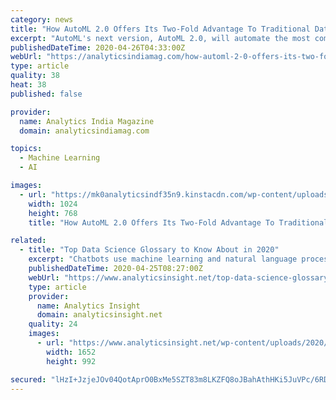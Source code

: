 ```yaml
---
category: news
title: "How AutoML 2.0 Offers Its Two-Fold Advantage To Traditional Data Science"
excerpt: "AutoML's next version, AutoML 2.0, will automate the most complicated, and time-consuming part of the enterprise AI development lifecycle - feature engineering"
publishedDateTime: 2020-04-26T04:33:00Z
webUrl: "https://analyticsindiamag.com/how-automl-2-0-offers-its-two-fold-advantage-to-traditional-data-science/"
type: article
quality: 38
heat: 38
published: false

provider:
  name: Analytics India Magazine
  domain: analyticsindiamag.com

topics:
  - Machine Learning
  - AI

images:
  - url: "https://mk0analyticsindf35n9.kinstacdn.com/wp-content/uploads/2020/04/Unvvvtitled-2-01-1024x768.jpg"
    width: 1024
    height: 768
    title: "How AutoML 2.0 Offers Its Two-Fold Advantage To Traditional Data Science"

related:
  - title: "Top Data Science Glossary to Know About in 2020"
    excerpt: "Chatbots use machine learning and natural language processing (NLP) to deliver a near human like conversational experience. AutoML–Automated machine learning or AutoML is the process of automating the end-to-end process of applying machine learning to achieve the goals of data science projects. AutoML is an attempt to make machine learning ..."
    publishedDateTime: 2020-04-25T08:27:00Z
    webUrl: "https://www.analyticsinsight.net/top-data-science-glossary-to-know-about-in-2020/"
    type: article
    provider:
      name: Analytics Insight
      domain: analyticsinsight.net
    quality: 24
    images:
      - url: "https://www.analyticsinsight.net/wp-content/uploads/2020/04/Top-Data-Science-Glossary-to-Know-About-in-2020.png"
        width: 1652
        height: 992

secured: "lHzI+JzjeJOv04QotAprO0BxMe5SZT83m8LKZFQ8oJBahAthHKi5JuVPc/6RDEWTh1jk05swncKLfwUPG8AGLBarOp++NAJIQlsyNs+ZkJxpro8xujOGqnvK+KF/WBTf9VjQUhBI9qenu0Hc8qi2n1Npf8RUjsqr7gohYAoEGvxZYdJsZV1xOwn6wfayFAvKEQPbV9g0fJuyYgm0m2hAE2abDJ8pVwsXLCK8+edVdT0iifV6pjmDUngYvzIgkfUWBjpDtuJ0QA7FHmhMeDnFpiCrxyxzstQkgruqfqj5ThsaN5yRSOhg1B3R5busSCkTe5cyXFcn1V4V0etWidLEkqG2XahLi1/yTbB23qlPFSZmbcNYFc4q8NB8VDHIY8yb8tDss37zgz2SOqc/yyukeSsdA7kSokD2PD5vxH4kaRA+/uaf3wh//Btbz8pW3m+T7GLVBhEJcRp280PusfQjt7imPUOPlRCYbZHekTsc4A4=;K++EdIwlaxrCNlKNoKOyXg=="
---
```


